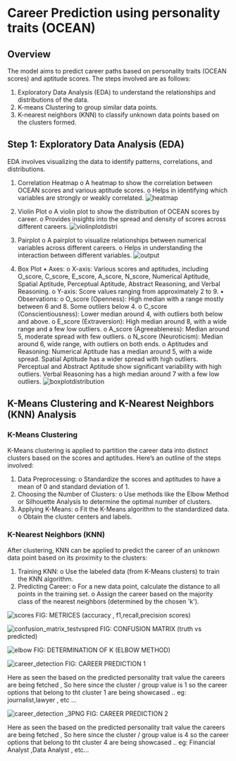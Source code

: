 # Career Prediction using personality traits (OCEAN)
## Overview

The model aims to predict career paths based on personality traits (OCEAN scores) and aptitude scores. The steps involved are as follows:
1.	Exploratory Data Analysis (EDA) to understand the relationships and distributions of the data.
2.	K-means Clustering to group similar data points.
3.	K-nearest neighbors (KNN) to classify unknown data points based on the clusters formed.

## Step 1: Exploratory Data Analysis (EDA)

EDA involves visualizing the data to identify patterns, correlations, and distributions.
1.	Correlation Heatmap
o	A heatmap to show the correlation between OCEAN scores and various aptitude scores.
o	Helps in identifying which variables are strongly or weakly correlated.
 ![heatmap](https://github.com/Hikari006/career_prediction/assets/91669143/a629cfb8-c3b0-4914-a557-66b50a45d03e)

2.	Violin Plot
o	A violin plot to show the distribution of OCEAN scores by career.
o	Provides insights into the spread and density of scores across different careers.
![violinplotdistri](https://github.com/Hikari006/career_prediction/assets/91669143/6d4c2b9b-84ff-43b0-863b-ed009b403cb5)

 


3.	Pairplot
o	A pairplot to visualize relationships between numerical variables across different careers.
o	Helps in understanding the interaction between different variables.
![output](https://github.com/Hikari006/career_prediction/assets/91669143/b7d5229e-9fae-4bf8-af6d-563d06b7c03c)



4. Box Plot
•	Axes:
o	X-axis: Various scores and aptitudes, including O_score, C_score, E_score, A_score, N_score, Numerical Aptitude, Spatial Aptitude, Perceptual Aptitude, Abstract Reasoning, and Verbal Reasoning.
o	Y-axis: Score values ranging from approximately 2 to 9.
•	Observations:
o	O_score (Openness): High median with a range mostly between 6 and 8. Some outliers below 4.
o	C_score (Conscientiousness): Lower median around 4, with outliers both below and above.
o	E_score (Extraversion): High median around 8, with a wide range and a few low outliers.
o	A_score (Agreeableness): Median around 5, moderate spread with few outliers.
o	N_score (Neuroticism): Median around 6, wide range, with outliers on both ends.
o	Aptitudes and Reasoning: Numerical Aptitude has a median around 5, with a wide spread. Spatial Aptitude has a wider spread with high outliers. Perceptual and Abstract Aptitude show significant variability with high outliers. Verbal Reasoning has a high median around 7 with a few low outliers.
![boxplotdistribution](https://github.com/Hikari006/career_prediction/assets/91669143/19eb5ead-0c88-4161-922c-51354c737115)

  
  
## K-Means Clustering and K-Nearest Neighbors (KNN) Analysis
### K-Means Clustering

K-Means clustering is applied to partition the career data into distinct clusters based on the scores and aptitudes. Here’s an outline of the steps involved:
1.	Data Preprocessing:
o	Standardize the scores and aptitudes to have a mean of 0 and standard deviation of 1.
2.	Choosing the Number of Clusters:
o	Use methods like the Elbow Method or Silhouette Analysis to determine the optimal number of clusters.
3.	Applying K-Means:
o	Fit the K-Means algorithm to the standardized data.
o	Obtain the cluster centers and labels.


### K-Nearest Neighbors (KNN)
After clustering, KNN can be applied to predict the career of an unknown data point based on its proximity to the clusters:
1.	Training KNN:
o	Use the labeled data (from K-Means clusters) to train the KNN algorithm.
2.	Predicting Career:
o	For a new data point, calculate the distance to all points in the training set.
o	Assign the career based on the majority class of the nearest neighbors (determined by the chosen 'k').
 
![scores](https://github.com/Hikari006/career_prediction/assets/91669143/634a9bb6-0a8e-4f38-a84d-3758f1d3a8a6)
FIG: METRICES (accuracy , f1,recall,precision scores)


![confusion_matrix_testvspred](https://github.com/Hikari006/career_prediction/assets/91669143/fb59f660-8cd9-4f51-9d43-38aa82054ec1)
FIG: CONFUSION MATRIX (truth vs predicted)


![elbow](https://github.com/Hikari006/career_prediction/assets/91669143/de6ca9fb-bc7d-4693-bb4f-e38d19bad202)
FIG: DETERMINATION OF K (ELBOW METHOD)


![career_detection](https://github.com/Hikari006/career_prediction/assets/91669143/6f9908cd-9861-4cf1-932e-5c9d88d40147)
FIG: CAREER PREDICTION 1

Here  as seen the based on the predicted personality trait value the careers are being fetched , So here since the cluster / group value is 1 so the career options that belong to tht cluster 1 are being showcased .. eg: journalist,lawyer , etc …


![career_detection _3PNG](https://github.com/Hikari006/career_prediction/assets/91669143/f965239f-2c1a-49dc-bc03-a9ce9242f925)
FIG: CAREER PREDICTION 2

Here  as seen the based on the predicted personality trait value the careers are being fetched , So here since the cluster / group value is 4 so the career options that belong to tht cluster 4 are being showcased .. eg: Financial Analyst ,Data Analyst , etc…


